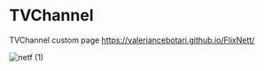 # TVChannel
TVChannel custom page https://valeriancebotari.github.io/FlixNett/

![netf (1)](https://user-images.githubusercontent.com/102660740/160838150-1d31e5ec-1ed9-4908-bc0a-14627be3e33f.jpg)

